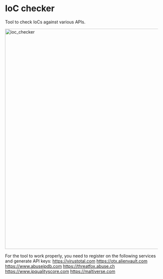 # IoC checker

Tool to check IoCs against various APIs.

<img width="725" alt="ioc_checker" src="https://user-images.githubusercontent.com/44299200/164562386-08a9dc2d-1e43-4ba4-b5a0-04f80fe4e30b.png">

For the tool to work properly, you need to register on the following services and generate API keys:
https://virustotal.com
https://otx.alienvault.com
https://www.abuseipdb.com
https://threatfox.abuse.ch
https://www.ipqualityscore.com
https://maltiverse.com


